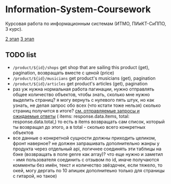 # Information-System-Coursework

Курсовая работа по информационным системам (ИТМО, ПИиКТ-СиППО, 3 курс).

[2 этап](./docs/2_step/README.MD)
[3 этап](./docs/3_step/README.MD)

## TODO list

- `/product/${id}/shops` get shop that are sailing this product (get), pagination, возвращать вместе с ценой (price)
- `/product/${id}/musicians` get product's musicians (get), pagination
- `/product/${id}/articles` get product's articles (get), pagination
- раз уж нужна нормальная работа пагинации, нужно отправлять общее количество объектов, чтобы знать, сколько мне нужно выделить страниц? я могу вернуть с нулевого пять штук, но как узнать, не делая запрос обо всех (что кстати тоже нельзя) сколько страниц получится в итоге? [см. отправляемые запросы и ожидаемые ответы](./front/src/services/api.ts) (    items: response.data.items,
    total: response.data.total,)
    то есть в items возвращать сам список, который ты возвращал до этого, а в total - сколько всего конкретных объектов
- все данные о конкретной сущности должны приходить целиком, фронт наверное? не должен запрашивать дополнительно жанры у продукта через отдельный api, логичнее соединять эти таблицы на бэке (возвращать в поле genre как array)? что еще нужно и заметил - имя пользователя соединить с отзывом по id, иначе получаются комменты без имён, текст и количество звёздочек, если тяжело, то окей, могу дергать по 10 апишек дополнитеьно только для страницы с гитарой, но такое)
